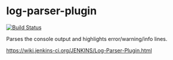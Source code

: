 log-parser-plugin
=================

[![Build Status](https://ci.jenkins.io/buildStatus/icon?job=Plugins%2Flog-parser-plugin%2Fmain)](https://ci.jenkins.io/blue/organizations/jenkins/Plugins%2Flog-parser-plugin/branches/)

Parses the console output and highlights error/warning/info lines.

https://wiki.jenkins-ci.org/JENKINS/Log-Parser-Plugin.html
